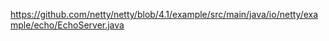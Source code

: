 

<https://github.com/netty/netty/blob/4.1/example/src/main/java/io/netty/example/echo/EchoServer.java>


